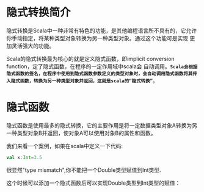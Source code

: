 # 隐式转换简介

隐式转换是Scala中一种非常有特色的功能，是其他编程语言所不具有的，它允许你手动指定，将某种类型对象转换为另一种类型对象。通过这个功能可是实现 更加灵活强大的功能。

Scala的隐式转换最为核心的就是定义隐式函数，即implicit conversion function，定了隐式函数，在程序的一定作用域中scala会 自动调用。**`Scala会根据隐式函数的签名，在程序中使用到隐式函数参数定义的类型对象时，会自动调用隐式函数将其传入隐式函数，转换为另一种类型对象并返回，这就是scala的“隐式转换”`**。



# 隐式函数

隐式函数是使用最多的隐式转换，它的主要作用是将一定数据类型对象A转换为另一种类型对象B并返回，使对象A可以使用对象B的属性和函数。

我们来看一个案例，如果在scala中定义一下代码:

```scala
val x:Int=3.5
```

很显然"type mismatch",你不能把一个Double类型赋值到Int类型.

这个时候可以添加一个隐式函数后可以实现Double类型到Int类型的赋值：

```

```

